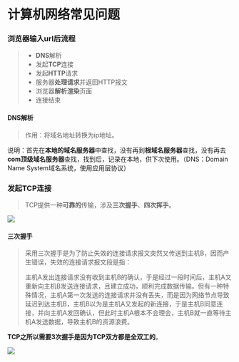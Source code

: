 # 计算机网络常见问题

### 浏览器输入url后流程

> - **DNS**解析
> - 发起**TCP**连接
> - 发起**HTTP**请求
> - 服务器**处理请求**并返回HTTP报文
> - 浏览器**解析渲染**页面
> - 连接结束

#### DNS解析

> 作用：将域名地址转换为ip地址。

说明：首先在**本地的域名服务器**中查找，没有再到**根域名服务器**查找，没有再去**com顶级域名服务器**查找，找到后，记录在本地，供下次使用。（DNS：Domain Name System域名系统，使用应用层协议）

### 发起TCP连接

> TCP提供一种**可靠的**传输，涉及**三次握手**、**四次挥手**。

![](/imgs_computerNetwork/TCP-header.png)

#### 三次握手

> 采用三次握手是为了防止失效的连接请求报文突然又传送到主机B，因而产生错误，失效的连接请求报文段是指：
>
> 主机A发出连接请求没有收到主机B的确认，于是经过一段时间后，主机A又重新向主机B发送连接请求，且建立成功，顺利完成数据传输。但有一种特殊情况，主机A第一次发送的连接请求并没有丢失，而是因为网络节点导致延迟到达主机B，主机B以为是主机A又发起的新连接，于是主机B同意连接，并向主机A发回确认，但此时主机A根本不会理会，主机B就一直等待主机A发送数据，导致主机B的资源浪费。

**TCP之所以需要3次握手是因为TCP双方都是全双工的**。

![](/imgs_computerNetwork/3shaking.png)
